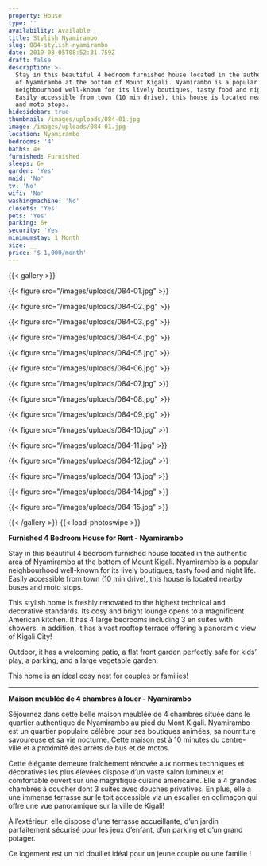 ```yaml
---
property: House
type: ''
availability: Available
title: Stylish Nyamirambo
slug: 084-stylish-nyamirambo
date: 2019-08-05T08:52:31.759Z
draft: false
description: >-
  Stay in this beautiful 4 bedroom furnished house located in the authentic area
  of Nyamirambo at the bottom of Mount Kigali. Nyamirambo is a popular
  neighbourhood well-known for its lively boutiques, tasty food and night life.
  Easily accessible from town (10 min drive), this house is located nearby buses
  and moto stops.
hidesidebar: true
thumbnail: /images/uploads/084-01.jpg
image: /images/uploads/084-01.jpg
location: Nyamirambo
bedrooms: '4'
baths: 4+
furnished: Furnished
sleeps: 6+
garden: 'Yes'
maid: 'No'
tv: 'No'
wifi: 'No'
washingmachine: 'No'
closets: 'Yes'
pets: 'Yes'
parking: 6+
security: 'Yes'
minimumstay: 1 Month
size: __
price: '$ 1,000/month'
---
```

{{< gallery >}} 

{{< figure src="/images/uploads/084-01.jpg" >}} 

{{< figure src="/images/uploads/084-02.jpg" >}}

 {{< figure src="/images/uploads/084-03.jpg" >}} 

{{< figure src="/images/uploads/084-04.jpg" >}}

{{< figure src="/images/uploads/084-05.jpg" >}}

 {{< figure src="/images/uploads/084-06.jpg" >}}

 {{< figure src="/images/uploads/084-07.jpg" >}}

 {{< figure src="/images/uploads/084-08.jpg" >}}

{{< figure src="/images/uploads/084-09.jpg" >}} 

{{< figure src="/images/uploads/084-10.jpg" >}}

 {{< figure src="/images/uploads/084-11.jpg" >}} 

{{< figure src="/images/uploads/084-12.jpg" >}}

{{< figure src="/images/uploads/084-13.jpg" >}}

{{< figure src="/images/uploads/084-14.jpg" >}}

{{< figure src="/images/uploads/084-15.jpg" >}}

 {{< /gallery >}} {{< load-photoswipe >}}

**Furnished 4 Bedroom House for Rent - Nyamirambo**

Stay in this beautiful 4 bedroom furnished house located in the authentic area of Nyamirambo at the bottom of Mount Kigali. Nyamirambo is a popular neighbourhood well-known for its lively boutiques, tasty food and night life. Easily accessible from town (10 min drive), this house is located nearby buses and moto stops.

This stylish home is freshly renovated to the highest technical and decorative standards. Its cosy and bright lounge opens to a magnificent American kitchen. It has 4 large bedrooms including 3 en suites with showers. In addition, it has a vast rooftop terrace offering a panoramic view of Kigali City!

Outdoor, it has a welcoming patio, a flat front garden perfectly safe for kids’ play, a parking, and a large vegetable garden. 

This home is an ideal cosy nest for couples or families!

- - -

**Maison meublée de 4 chambres à louer - Nyamirambo**

Séjournez dans cette belle maison meublée de 4 chambres située dans le quartier authentique de Nyamirambo au pied du Mont Kigali. Nyamirambo est un quartier populaire célèbre pour ses boutiques animées, sa nourriture savoureuse et sa vie nocturne. Cette maison est à 10 minutes du centre-ville et à proximité des arrêts de bus et de motos. 

Cette élégante demeure fraîchement rénovée aux normes techniques et décoratives les plus élevées dispose d’un vaste salon lumineux et comfortable ouvert sur une magnifique cuisine américaine. Elle a 4 grandes chambres à coucher dont 3 suites avec douches privatives. En plus, elle a une immense terrasse sur le toit accessible via un escalier en colimaçon qui offre une vue panoramique sur la ville de Kigali!

À l’extérieur, elle dispose d’une terrasse accueillante, d’un jardin parfaitement sécurisé pour les jeux d’enfant, d’un parking et d’un grand potager.

Ce logement est un nid douillet idéal pour un jeune couple ou une famille !

